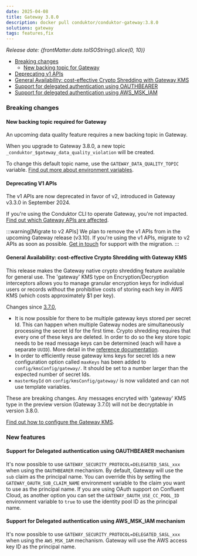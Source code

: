 ```yaml
---
date: 2025-04-08
title: Gateway 3.8.0
description: docker pull conduktor/conduktor-gateway:3.8.0
solutions: gateway
tags: features,fix
---
```


*Release date: {frontMatter.date.toISOString().slice(0, 10)}*

- [Breaking changes](#breaking-changes)
   - [New backing topic for Gateway](#new-backing-topic-required-for-gateway)
- [Deprecating v1 APIs](#deprecating-v1-apis)
- [General Availability: cost-effective Crypto Shredding with Gateway KMS](#general-availability-cost-effective-crypto-shredding-with-gateway-KMS)
- [Support for delegated authentication using OAUTHBEARER](support-for-delegated-authentication-using-OAUTHBEARER-mechanism)
- [Support for delegated authentication using AWS_MSK_IAM](support-for-delegated-authentication-using-AWS_MSK_IAM-mechanism)



### Breaking changes

#### New backing topic required for Gateway
An upcoming data quality feature requires a new backing topic in Gateway.

When you upgrade to Gateway 3.8.0, a new topic `_conduktor_$gateway_data_quality_violation` will be created.

To change this default topic name, use the `GATEWAY_DATA_QUALITY_TOPIC` variable. [Find out more about environment variables](https://docs.conduktor.io/gateway/configuration/env-variables/#topics-names).

#### Deprecating V1 APIs
The v1 APIs are now deprecated in favor of v2, introduced in Gateway v3.3.0 in September 2024.  

If you're using the Conduktor CLI to operate Gateway, you're not impacted. [Find out which Gateway APIs are affected](https://developers.conduktor.io/?product=gateway&version=3.6.1&gatewayApiVersion=v1).

:::warning[Migrate to v2 APIs]
We plan to remove the v1 APIs from in the upcoming Gateway release (v3.10). If you're using the v1 APIs, migrate to v2 APIs as soon as possible. [Get in touch](https://support.conduktor.io/hc/en-gb/requests/new?ticket_form_id=17438363566609) for support with the migration.
:::

#### General Availability: cost-effective Crypto Shredding with Gateway KMS

This release makes the Gateway native crypto shredding feature available for general use. The 'gateway' KMS type on Encryption/Decryption interceptors allows you to manage granular encryption keys for individual users or records without the prohibitive costs of storing each key in AWS KMS (which costs approximately $1 per key).

Changes since [3.7.0](/changelog/#preview-feature-introducing-cost-effective-crypto-shredding-with-gateway-kms),
* It is now possible for there to be multiple gateway keys stored per secret Id. This can happen when multiple Gateway nodes are simultaneously processing the secret Id for the first time. Crypto shredding requires that every one of these keys are deleted. In order to do so the key store topic needs to be read message keys can be determined (each will have a separate `UUID`). More detail in the [reference documentation](/gateway/interceptors/data-security/encryption/encryption-configuration/#crypto-shredding).
* In order to efficiently reuse gateway kms keys for secret Ids a new configuration option called `maxKeys` has been added to `config/kmsConfig/gateway/`. It should be set to a number larger than the expected number of secret Ids.
* `masterKeyId` on `config/kmsConfig/gateway/` is now validated and can not use template variables.

These are breaking changes. Any messages encryted with 'gateway' KMS type in the preview version (Gateway 3.7.0) will not be decryptable in version 3.8.0.

[Find out how to configure the Gateway KMS](/gateway/interceptors/data-security/encryption/encryption-configuration#gateway-kms).

### New features

#### Support for Delegated authentication using OAUTHBEARER mechanism 
It's now possible to use `GATEWAY_SECURITY_PROTOCOL=DELEGATED_SASL_xxx` when using the `OAUTHBEARER` mechanism.
By default, Gateway will use the `sub` claim as the principal name. 
You can override this by setting the `GATEWAY_OAUTH_SUB_CLAIM_NAME` environment variable to the claim you want to use as the principal name.
If you are using OAuth support on Confluent Cloud, as another option you can set the `GATEWAY_OAUTH_USE_CC_POOL_ID` environment variable to `true` to use the identity pool ID as the principal name.

#### Support for Delegated authentication using AWS_MSK_IAM mechanism
It's now possible to use `GATEWAY_SECURITY_PROTOCOL=DELEGATED_SASL_xxx` when using the `AWS_MSK_IAM` mechanism.
Gateway will use the AWS access key ID as the principal name.
